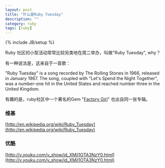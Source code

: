 ```yaml
---
layout: post
title: "什么是Ruby Tuesday"
description: ""
category: ruby
tags: [ruby]
---
```

{% include JB/setup %}

Ruby 社区的小型活动常常比较另类地在周二举办，叫做"Ruby Tuesday", why？

有一种说法是，这来自于一首歌：

"Ruby Tuesday" is a song recorded by The Rolling Stones in 1966, released in January 1967. The song, coupled with "Let's Spend the Night Together", was a number-one hit in the United States and reached number three in the United Kingdom.

有趣的是，ruby社区中一个著名的Gem "[Factory Girl](https://github.com/thoughtbot/factory_girl/)" 也出自同一张专辑。


### 维基

[http://en.wikipedia.org/wiki/Ruby_Tuesday](http://en.wikipedia.org/wiki/Ruby_Tuesday)

### 优酷

[http://v.youku.com/v_show/id_XMjI1OTA3NzY0.html](http://v.youku.com/v_show/id_XMjI1OTA3NzY0.html)

